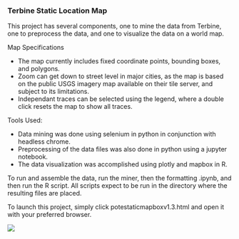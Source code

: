 ### Terbine Static Location Map

This project has several components, one to mine the data from Terbine, one to preprocess the data, and one to visualize the data on a world map.


Map Specifications
- The map currently includes fixed coordinate points, bounding boxes, and polygons.
- Zoom can get down to street level in major cities, as the map is based on the public USGS imagery map available on their tile server, and subject to its limitations.
- Independant traces can be selected using the legend, where a double click resets the map to show all traces.

Tools Used:
- Data mining was done using selenium in python in conjunction with headless chrome.
- Preprocessing of the data files was also done in python using a jupyter notebook.
- The data visualization was accomplished using plotly and mapbox in R.

To run and assemble the data, run the miner, then the formatting .ipynb, and then run the R script. 
All scripts expect to be run in the directory where the resulting files are placed.

To launch this project, simply click potestaticmapboxv1.3.html and open it with your preferred browser.

![](mapex2.gif)
